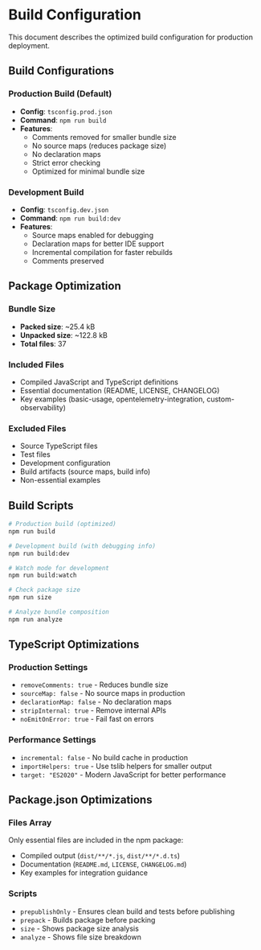# Build Configuration

This document describes the optimized build configuration for production deployment.

## Build Configurations

### Production Build (Default)
- **Config**: `tsconfig.prod.json`
- **Command**: `npm run build`
- **Features**:
  - Comments removed for smaller bundle size
  - No source maps (reduces package size)
  - No declaration maps
  - Strict error checking
  - Optimized for minimal bundle size

### Development Build
- **Config**: `tsconfig.dev.json`
- **Command**: `npm run build:dev`
- **Features**:
  - Source maps enabled for debugging
  - Declaration maps for better IDE support
  - Incremental compilation for faster rebuilds
  - Comments preserved

## Package Optimization

### Bundle Size
- **Packed size**: ~25.4 kB
- **Unpacked size**: ~122.8 kB
- **Total files**: 37

### Included Files
- Compiled JavaScript and TypeScript definitions
- Essential documentation (README, LICENSE, CHANGELOG)
- Key examples (basic-usage, opentelemetry-integration, custom-observability)

### Excluded Files
- Source TypeScript files
- Test files
- Development configuration
- Build artifacts (source maps, build info)
- Non-essential examples

## Build Scripts

```bash
# Production build (optimized)
npm run build

# Development build (with debugging info)
npm run build:dev

# Watch mode for development
npm run build:watch

# Check package size
npm run size

# Analyze bundle composition
npm run analyze
```

## TypeScript Optimizations

### Production Settings
- `removeComments: true` - Reduces bundle size
- `sourceMap: false` - No source maps in production
- `declarationMap: false` - No declaration maps
- `stripInternal: true` - Remove internal APIs
- `noEmitOnError: true` - Fail fast on errors

### Performance Settings
- `incremental: false` - No build cache in production
- `importHelpers: true` - Use tslib helpers for smaller output
- `target: "ES2020"` - Modern JavaScript for better performance

## Package.json Optimizations

### Files Array
Only essential files are included in the npm package:
- Compiled output (`dist/**/*.js`, `dist/**/*.d.ts`)
- Documentation (`README.md`, `LICENSE`, `CHANGELOG.md`)
- Key examples for integration guidance

### Scripts
- `prepublishOnly` - Ensures clean build and tests before publishing
- `prepack` - Builds package before packing
- `size` - Shows package size analysis
- `analyze` - Shows file size breakdown